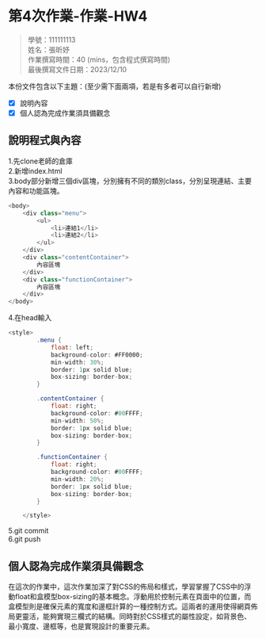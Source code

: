# 第4次作業-作業-HW4
>
>學號：111111113
><br />
>姓名：張昕妤
><br />
>作業撰寫時間：40 (mins，包含程式撰寫時間)
><br />
>最後撰寫文件日期：2023/12/10
>

本份文件包含以下主題：(至少需下面兩項，若是有多者可以自行新增)
- [x] 說明內容
- [x] 個人認為完成作業須具備觀念

## 說明程式與內容
1.先clone老師的倉庫<br>
2.新增index.html<br>
3.body部分新增三個div區塊，分別擁有不同的類別class，分別呈現連結、主要內容和功能區塊。<br>
```csharp
<body>
    <div class="menu">
        <ul>
            <li>連結1</li>
            <li>連結2</li>
        </ul>
    </div>
    <div class="contentContainer">
        內容區塊
    </div>
    <div class="functionContainer">
        內容區塊
    </div>
</body>
```
4.在head輸入<br>
```csharp
<style>
        .menu {
            float: left;
            background-color: #FF0000;
            min-width: 30%;
            border: 1px solid blue;
            box-sizing: border-box;
        }

        .contentContainer {
            float: right;
            background-color: #00FFFF;
            min-width: 50%;
            border: 1px solid blue;
            box-sizing: border-box;
        }

        .functionContainer {
            float: right;
            background-color: #00FFFF;
            min-width: 20%;
            border: 1px solid blue;
            box-sizing: border-box;
        }

    </style>
```
5.git commit<br>
6.git push<br>

## 個人認為完成作業須具備觀念
在這次的作業中，這次作業加深了對CSS的佈局和樣式，學習掌握了CSS中的浮動float和盒模型box-sizing的基本概念。浮動用於控制元素在頁面中的位置，而盒模型則是確保元素的寬度和邊框計算的一種控制方式。這兩者的運用使得網頁佈局更靈活，能夠實現三欄式的結構。同時對於CSS樣式的屬性設定，如背景色、最小寬度、邊框等，也是實現設計的重要元素。